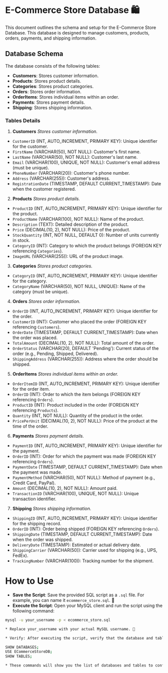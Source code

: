  # E-Commerce Store Database 🛍️
 This document outlines the schema and setup for the E-Commerce Store Database. This database is designed to manage customers, products, orders, payments, and shipping information.
 

 ## Database Schema 
 The database consists of the following tables:
 *   **Customers**: Stores customer information.
 *   **Products**: Stores product details.
 *   **Categories**: Stores product categories.
 *   **Orders**: Stores order information.
 *   **OrderItems**: Stores individual items within an order.
 *   **Payments**: Stores payment details.
 *   **Shipping**: Stores shipping information.
 

 ### Tables Details 
 
 1.  **Customers**
  *Stores customer information.*
  *   `CustomerID` (INT, AUTO_INCREMENT, PRIMARY KEY): Unique identifier for the customer.
  *   `FirstName` (VARCHAR(50), NOT NULL): Customer's first name.
  *   `LastName` (VARCHAR(50), NOT NULL): Customer's last name.
  *   `Email` (VARCHAR(100), UNIQUE, NOT NULL): Customer's email address (must be unique).
  *   `PhoneNumber` (VARCHAR(20)): Customer's phone number.
  *   `Address` (VARCHAR(255)): Customer's address.
  *   `RegistrationDate` (TIMESTAMP, DEFAULT CURRENT_TIMESTAMP): Date when the customer registered.
 

 2.  **Products**
  *Stores product details.*
  *   `ProductID` (INT, AUTO_INCREMENT, PRIMARY KEY): Unique identifier for the product.
  *   `ProductName` (VARCHAR(100), NOT NULL): Name of the product.
  *   `Description` (TEXT): Detailed description of the product.
  *   `Price` (DECIMAL(10, 2), NOT NULL): Price of the product.
  *   `StockQuantity` (INT, NOT NULL, DEFAULT 0): Number of units currently in stock.
  *   `CategoryID` (INT): Category to which the product belongs (FOREIGN KEY referencing `Categories`).
  *   `ImageURL` (VARCHAR(255)): URL of the product image.
 

 3.  **Categories**
  *Stores product categories.*
  *   `CategoryID` (INT, AUTO_INCREMENT, PRIMARY KEY): Unique identifier for the category.
  *   `CategoryName` (VARCHAR(50), NOT NULL, UNIQUE): Name of the category (must be unique).
 

 4.  **Orders**
  *Stores order information.*
  *   `OrderID` (INT, AUTO_INCREMENT, PRIMARY KEY): Unique identifier for the order.
  *   `CustomerID` (INT): Customer who placed the order (FOREIGN KEY referencing `Customers`).
  *   `OrderDate` (TIMESTAMP, DEFAULT CURRENT_TIMESTAMP): Date when the order was placed.
  *   `TotalAmount` (DECIMAL(10, 2), NOT NULL): Total amount of the order.
  *   `OrderStatus` (VARCHAR(20), DEFAULT 'Pending'): Current status of the order (e.g., Pending, Shipped, Delivered).
  *   `ShippingAddress` (VARCHAR(255)): Address where the order should be shipped.
 

 5.  **OrderItems**
  *Stores individual items within an order.*
  *   `OrderItemID` (INT, AUTO_INCREMENT, PRIMARY KEY): Unique identifier for the order item.
  *   `OrderID` (INT): Order to which the item belongs (FOREIGN KEY referencing `Orders`).
  *   `ProductID` (INT): Product included in the order (FOREIGN KEY referencing `Products`).
  *   `Quantity` (INT, NOT NULL): Quantity of the product in the order.
  *   `PricePerUnit` (DECIMAL(10, 2), NOT NULL): Price of the product at the time of the order.
 

 6.  **Payments**
  *Stores payment details.*
  *   `PaymentID` (INT, AUTO_INCREMENT, PRIMARY KEY): Unique identifier for the payment.
  *   `OrderID` (INT): Order for which the payment was made (FOREIGN KEY referencing `Orders`).
  *   `PaymentDate` (TIMESTAMP, DEFAULT CURRENT_TIMESTAMP): Date when the payment was made.
  *   `PaymentMethod` (VARCHAR(50), NOT NULL): Method of payment (e.g., Credit Card, PayPal).
  *   `Amount` (DECIMAL(10, 2), NOT NULL): Amount paid.
  *   `TransactionID` (VARCHAR(100), UNIQUE, NOT NULL): Unique transaction identifier.
 

 7.  **Shipping**
  *Stores shipping information.*
  *   `ShippingID` (INT, AUTO_INCREMENT, PRIMARY KEY): Unique identifier for the shipping record.
  *   `OrderID` (INT): Order being shipped (FOREIGN KEY referencing `Orders`).
  *   `ShippingDate` (TIMESTAMP, DEFAULT CURRENT_TIMESTAMP): Date when the order was shipped.
  *   `DeliveryDate` (TIMESTAMP): Estimated or actual delivery date.
  *   `ShippingCarrier` (VARCHAR(50)): Carrier used for shipping (e.g., UPS, FedEx).
  *   `TrackingNumber` (VARCHAR(100)): Tracking number for the shipment.

   # How to Use
 *   **Save the Script**: Save the provided SQL script as a `.sql` file. For example, you can name it `ecommerce_store.sql`. 💾
 *   **Execute the Script**: Open your MySQL client and run the script using the following command:

  ```bash
  mysql -u your_username -p < ecommerce_store.sql

 * Replace your_username with your actual MySQL username. 🔑

 * Verify: After executing the script, verify that the database and tables have been created successfully. Use the following SQL commands:

 SHOW DATABASES;
 USE ECommerceStoreDB;
 SHOW TABLES;

 * These commands will show you the list of databases and tables to confirm the successful creation. 🎉

